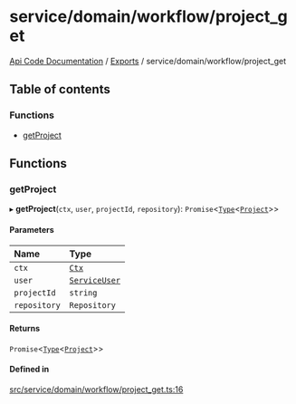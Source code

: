 # service/domain/workflow/project\_get
 
[Api Code Documentation](../README.md) / [Exports](../modules.md) / service/domain/workflow/project\_get

## Table of contents

### Functions

- [getProject](service_domain_workflow_project_get.md#getproject)

## Functions

### getProject

▸ **getProject**(`ctx`, `user`, `projectId`, `repository`): `Promise`\<[`Type`](result.md#type)\<[`Project`](../interfaces/service_domain_workflow_project.Project.md)\>\>

#### Parameters

| Name | Type |
| :------ | :------ |
| `ctx` | [`Ctx`](../interfaces/lib_ctx.Ctx.md) |
| `user` | [`ServiceUser`](../interfaces/service_domain_organization_service_user.ServiceUser.md) |
| `projectId` | `string` |
| `repository` | `Repository` |

#### Returns

`Promise`\<[`Type`](result.md#type)\<[`Project`](../interfaces/service_domain_workflow_project.Project.md)\>\>

#### Defined in

[src/service/domain/workflow/project_get.ts:16](https://github.com/openkfw/TruBudget/blob/90402cb/api/src/service/domain/workflow/project_get.ts#L16)
